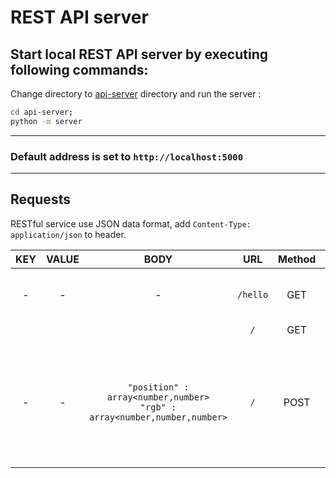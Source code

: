 REST API server
====


## Start local REST API server by executing following commands:
Change directory to [api-server](/api-server) directory and run the server :
```bash
cd api-server;
python -m server
```
---
### Default address is set to `http://localhost:5000`

---
Requests
---
RESTful service use JSON  data format, add `Content-Type: application/json` to header.

| KEY        | VALUE  | BODY | URL  | Method | Description | 
| :---------:| :-----:| :---:| :---:| :-----:|:-----------|
| -     | -  | - |`/hello`| GET| Returns hello world (for test purpouse)|
| || |`/`| GET |
| - |-|`"position" : array<number,number>` </br> `"rgb" : array<number,number,number>`|`/`| POST |  Turns on diod at specified position [x,y] in range 0-7 </br> with rgb color (3x range of 0-255). 

